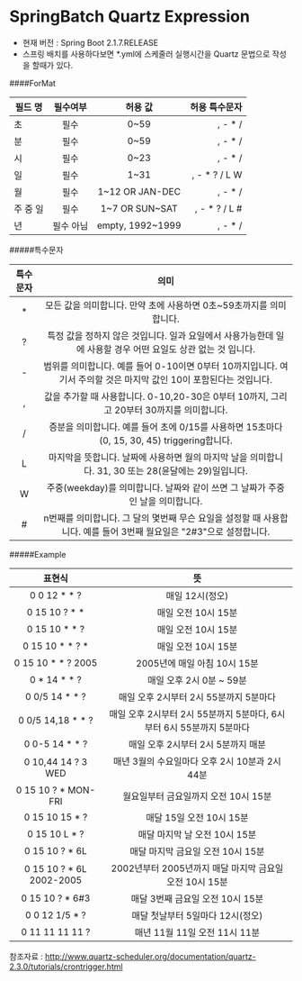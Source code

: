 # SpringBatch Quartz Expression

- 현재 버전 : Spring Boot 2.1.7.RELEASE
- 스프링 배치를 사용하다보면 *.yml에 스케줄러 실행시간을 Quartz 문법으로 작성을 할때가 있다.

####ForMat

| 필드 명 | 필수여부 | 허용 값 | 허용 특수문자 |
|---|:---:|:---:|---:|
| 초 | 필수 | 0~59 | , - * / |
| 분 | 필수 | 0~59 | , - * / |
| 시 | 필수 | 0~23 | , - * / |
| 일 | 필수 | 1~31 | , - * ? / L W |
| 월 | 필수 | 1~12 OR JAN-DEC | , - * / |
| 주 중 일 | 필수 | 1~7 OR SUN~SAT | , - * ? / L # |
| 년 | 필수 아님 | empty, 1992~1999 | 	, - * / |

#####특수문자 

| 특수문자 | 의미 |
|:---:|:---:|
|* | 모든 값을 의미합니다. 만약 초에 사용하면 0초~59초까지를 의미합니다.|
|? | 특정 값을 정하지 않은 것입니다. 일과 요일에서 사용가능한데 일에 사용할 경우 어떤 요일도 상관 없는 것 입니다.|
|- | 범위를 의미합니다. 예를 들어 0-10이면 0부터 10까지입니다. 여기서 주의할 것은 마지막 값인 10이 포함된다는 것입니다.|
|, | 값을 추가할 때 사용합니다. 0-10,20-30은 0부터 10까지, 그리고 20부터 30까지를 의미합니다.|
|/ | 증분을 의미합니다. 예를 들어 초에 0/15를 사용하면 15초마다(0, 15, 30, 45) triggering합니다.|
|L | 마지막을 뜻합니다. 날짜에 사용하면 월의 마지막 날을 의미합니다. 31, 30 또는 28(윤달에는 29)일입니다.|
|W | 주중(weekday)를 의미합니다. 날짜와 같이 쓰면 그 날짜가 주중인 날을 의미합니다.| 
|# | n번째를 의미합니다. 그 달의 몇번째 무슨 요일을 설정할 때 사용합니다. 예를 들어 3번째 월요일은 "2#3"으로 설정합니다.|

#####Example

| 표현식 | 뜻 |
|:---:|:---:|
| 0 0 12 * * ? | 매일 12시(정오)|
|0 15 10 ? * * | 매일 오전 10시 15분|
|0 15 10 * * ? | 매일 오전 10시 15분|
|0 15 10 * * ? * | 매일 오전 10시 15분|
|0 15 10 * * ? 2005 | 2005년에 매일 아침 10시 15분|
|0 * 14 * * ? | 매일 오후 2시 0분 ~ 59분|
|0 0/5 14 * * ? | 매일 오후 2시부터 2시 55분까지 5분마다|
|0 0/5 14,18 * * ? | 매일 오후 2시부터 2시 55분까지 5분마다, 6시부터 6시 55분까지 5분마다|
|0 0-5 14 * * ? | 매일 오후 2시부터 2시 5분까지 매분|
|0 10,44 14 ? 3 WED | 매년 3월의 수요일마다 오후 2시 10분과 2시 44분|
|0 15 10 ? * MON-FRI | 월요일부터 금요일까지 오전 10시 15분|
|0 15 10 15 * ? | 매달 15일 오전 10시 15분|
|0 15 10 L * ? | 매달 마지막 날 오전 10시 15분|
|0 15 10 ? * 6L | 매달 마지막 금요일 오전 10시 15분|
|0 15 10 ? * 6L 2002-2005 | 2002년부터 2005년까지 매달 마지막 금요일 오전 10시 15분|
|0 15 10 ? * 6#3 | 매달 3번째 금요일 오전 10시 15분|
|0 0 12 1/5 * ? | 매달 첫날부터 5일마다 12시(정오)|
|0 11 11 11 11 ? | 매년 11월 11일 오전 11시 11분|

참조자료 : <http://www.quartz-scheduler.org/documentation/quartz-2.3.0/tutorials/crontrigger.html>